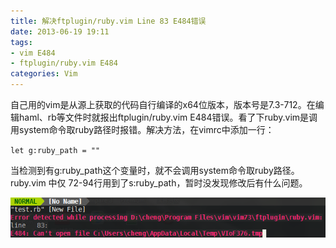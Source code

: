 ```yaml
---
title: 解决ftplugin/ruby.vim Line 83 E484错误
date: 2013-06-19 19:11
tags:
- vim E484
- ftplugin/ruby.vim E484
categories: Vim
---
```


自己用的vim是从源上获取的代码自行编译的x64位版本，版本号是7.3-712。在编辑haml、rb等文件时就报出ftplugin/ruby.vim E484错误。看了下ruby.vim是调用system命令取ruby路径时报错。解决方法，在vimrc中添加一行：

`let g:ruby_path = ""`

当检测到有g:ruby_path这个变量时，就不会调用system命令取ruby路径。ruby.vim 中仅 72-94行用到了s:ruby_path，暂时没发现修改后有什么问题。

![](/img/201306/2013-06-19_184617.png)